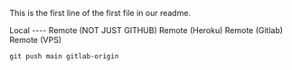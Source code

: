 This is the first line of the first file in our readme.

Local ---- Remote (NOT JUST GITHUB)
Remote (Heroku)
Remote (Gitlab)
Remote (VPS)

`git push main gitlab-origin`
